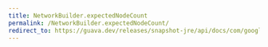 ```yaml
---
title: NetworkBuilder.expectedNodeCount
permalink: /NetworkBuilder.expectedNodeCount/
redirect_to: https://guava.dev/releases/snapshot-jre/api/docs/com/google/common/graph/NetworkBuilder.html#expectedNodeCount-int-
---
```

